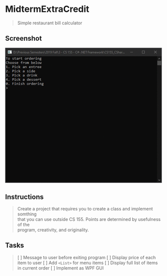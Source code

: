 # MidtermExtraCredit
> Simple restaurant bill calculator

## Screenshot
![screenshot](MidtermExtraCredit.gif)

## Instructions
> Create a project that requires you to create a class and implement somthing  
> that you can use outside CS 155. Points are determined by usefulness of the  
> program, creativity, and originality.

## Tasks
> [ ] Message to user before exiting program
> [ ] Display price of each item to user
> [ ] Add `<List>` for menu items
> [ ] Display full list of items in current order
> [ ] Implement as WPF GUI